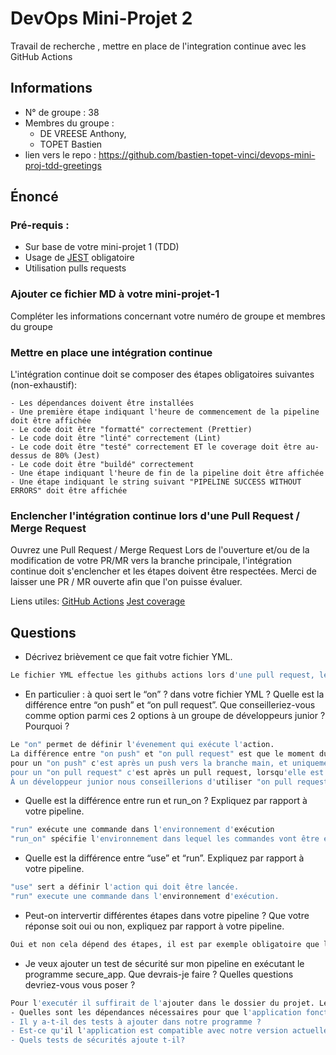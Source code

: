 # DevOps Mini-Projet 2
Travail de recherche , mettre en place de l'integration continue avec les GitHub Actions

## Informations
- N° de groupe : 38
- Membres du groupe : 
    - DE VREESE Anthony,
    - TOPET Bastien
- lien vers le repo : https://github.com/bastien-topet-vinci/devops-mini-proj-tdd-greetings
## Énoncé

### Pré-requis :
- Sur base de votre mini-projet 1 (TDD)
- Usage de [JEST](https://jestjs.io/docs/getting-started) obligatoire
- Utilisation pulls requests


### Ajouter ce fichier MD à votre mini-projet-1
Compléter les informations concernant votre numéro de groupe et membres du groupe

### Mettre en place une intégration continue
L'intégration continue doit se composer des étapes obligatoires suivantes (non-exhaustif):

    - Les dépendances doivent être installées
    - Une première étape indiquant l'heure de commencement de la pipeline doit être affichée
    - Le code doit être "formatté" correctement (Prettier)
    - Le code doit être "linté" correctement (Lint)
    - Le code doit être "testé" correctement ET le coverage doit être au-dessus de 80% (Jest)
    - Le code doit être "buildé" correctement
    - Une étape indiquant l'heure de fin de la pipeline doit être affichée
    - Une étape indiquant le string suivant "PIPELINE SUCCESS WITHOUT ERRORS" doit être affichée

### Enclencher l'intégration continue lors d'une Pull Request / Merge Request
Ouvrez une Pull Request / Merge Request 
Lors de l'ouverture et/ou de la modification de votre PR/MR vers la branche principale, l'intégration continue doit s'enclencher et les étapes doivent être respectées.
Merci de laisser une PR / MR ouverte afin que l'on puisse évaluer.


Liens utiles:
[GitHub Actions](https://docs.github.com/fr/actions)
[Jest coverage](https://www.valentinog.com/blog/jest-coverage/)

## Questions

- Décrivez brièvement ce que fait votre fichier YML.  
```bash
Le fichier YML effectue les githubs actions lors d'une pull request, les actions sont : l'installation des dépendences, formattage avec Prettier et Eslint, un test coverage, build avec webpack et une heure indiquant le début et la fin de la pipeline avec avertissement du succès de l'utilisation de la pipeline.
```
- En particulier : à quoi sert le “on” ? dans votre fichier YML ?  Quelle est la différence entre “on push” et “on pull request”. Que conseilleriez-vous comme option parmi ces 2 options à un groupe de développeurs junior ? Pourquoi ? 
```bash
Le "on" permet de définir l'évenement qui exécute l'action.
La différence entre "on push" et "on pull request" est que le moment durant  lequel évenement se déclenche la pipeline.
pour un "on push" c'est après un push vers la branche main, et uniquement cette branche.
pour un "on pull request" c'est après un pull request, lorsqu'elle est ouverte ou modifiée.
À un développeur junior nous conseillerions d'utiliser "on pull request", pour éviter les erreurs après un merge dans la main.
```
- Quelle est la différence entre run et run_on ?  Expliquez par rapport à votre pipeline.  
```bash
"run" exécute une commande dans l'environnement d'exécution
"run_on" spécifie l'environnement dans lequel les commandes vont être executées.
```
- Quelle est la différence entre “use” et “run”. Expliquez par rapport à votre pipeline. 
```bash
"use" sert a définir l'action qui doit être lancée.
"run" execute une commande dans l'environnement d'exécution.
```
- Peut-on intervertir différentes étapes dans votre pipeline ? Que votre réponse soit oui ou non, expliquez par rapport à votre pipeline. 
```bash
Oui et non cela dépend des étapes, il est par exemple obligatoire que l'installation des dépendances se fasse dès le début de la pipeline sinon le reste de nos étapes ne fonctionnera pas. L'utilisation de esLint et de Prettier peut s'intervertir mais le test coverage et le build sont obligés de s'éxécuter après l'utilisation de esLint et de Prettier, mais des affichages tel que "Starting time" et "End time" peuvent être replacés a d'autres endroits sans que cela ne pose de problèmes, cependant il pourrait y avoir des problèmes de cohérence.
```
- Je veux ajouter un test de sécurité sur mon pipeline en exécutant le programme secure_app. Que devrais-je faire ?  Quelles questions devriez-vous vous poser ? 
```bash
Pour l'executér il suffirait de l'ajouter dans le dossier du projet. Les questions a se poser sont:
- Quelles sont les dépendances nécessaires pour que l'application fonctionne?
- Il y a-t-il des tests à ajouter dans notre programme ?
- Est-ce qu'il l'application est compatible avec notre version actuelle?
- Quels tests de sécurités ajoute t-il?
```


